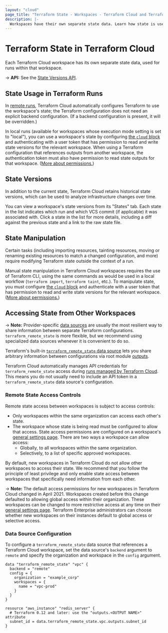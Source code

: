 ```yaml
---
layout: "cloud"
page_title: "Terraform State - Workspaces - Terraform Cloud and Terraform Enterprise"
description: |-
  Workspaces have their own separate state data. Learn how state is used and how to access state from other workspaces.
---
```


# Terraform State in Terraform Cloud

Each Terraform Cloud workspace has its own separate state data, used for runs within that workspace.

-> **API:** See the [State Versions API](../api/state-versions.html).

## State Usage in Terraform Runs

In [remote runs](../run/index.html), Terraform Cloud automatically configures Terraform to use the workspace's state; the Terraform configuration does not need an explicit backend configuration. (If a backend configuration is present, it will be overridden.)

In local runs (available for workspaces whose execution mode setting is set to "local"), you can use a workspace's state by configuring [the `cloud` block](/docs/cli/configuring-terraform-cloud/initialization.html) and authenticating with a user token that has permission to read and write state versions for the relevant workspace. When using a Terraform configuration that references outputs from another workspace, the authentication token must also have permission to read state outputs for that workspace. ([More about permissions.](/docs/cloud/users-teams-organizations/permissions.html))

[permissions-citation]: #intentionally-unused---keep-for-maintainers

## State Versions

In addition to the current state, Terraform Cloud retains historical state versions, which can be used to analyze infrastructure changes over time.

You can view a workspace's state versions from its "States" tab. Each state in the list indicates which run and which VCS commit (if applicable) it was associated with. Click a state in the list for more details, including a diff against the previous state and a link to the raw state file.

## State Manipulation

Certain tasks (including importing resources, tainting resources, moving or renaming existing resources to match a changed configuration, and more) require modifying Terraform state outside the context of a run.

Manual state manipulation in Terraform Cloud workspaces requires the use of Terraform CLI, using the same commands as would be used in a local workflow (`terraform import`, `terraform taint`, etc.). To manipulate state, you must configure [the `cloud` block](/docs/cli/configuring-terraform-cloud/initialization.html) and authenticate with a user token that has permission to read and write state versions for the relevant workspace. ([More about permissions.](/docs/cloud/users-teams-organizations/permissions.html))

[permissions-citation]: #intentionally-unused---keep-for-maintainers

## Accessing State from Other Workspaces

-> **Note:** Provider-specific [data sources](/docs/language/data-sources/index.html) are usually the most resilient way to share information between separate Terraform configurations. `terraform_remote_state` is more flexible, but we recommend using specialized data sources whenever it is convenient to do so.

Terraform's built-in [`terraform_remote_state` data source](/docs/language/state/remote-state-data.html) lets you share arbitrary information between configurations via root module [outputs](/docs/language/values/outputs.html).

Terraform Cloud automatically manages API credentials for `terraform_remote_state` access during [runs managed by Terraform Cloud](/docs/cloud/run/index.html#remote-operations). This means you do not usually need to include an API token in a `terraform_remote_state` data source's configuration.

### Remote State Access Controls

Remote state access between workspaces is subject to access controls:

- Only workspaces within the same organization can access each other's state.
- The workspace whose state is being read must be configured to allow that access. State access permissions are configured on a workspace's [general settings page](/docs/cloud/workspaces/settings.html). There are two ways a workspace can allow access:
    - Globally, to all workspaces within the same organization.
    - Selectively, to a list of specific approved workspaces.

By default, new workspaces in Terraform Cloud do not allow other workspaces to access their state. We recommend that you follow the principle of least privilege and only enable state access between workspaces that specifically need information from each other.

-> **Note:** The default access permissions for new workspaces in Terraform Cloud changed in April 2021. Workspaces created before this change defaulted to allowing global access within their organization. These workspaces can be changed to more restrictive access at any time on their [general settings page](/docs/cloud/workspaces/settings.html). Terraform Enterprise administrators can choose whether new workspaces on their instances default to global access or selective access.

### Data Source Configuration

To configure a `terraform_remote_state` data source that references a Terraform Cloud workspace, set the data source's `backend` argument to `remote` and specify the organization and workspace in the `config` argument.

``` hcl
data "terraform_remote_state" "vpc" {
  backend = "remote"
  config = {
    organization = "example_corp"
    workspaces = {
      name = "vpc-prod"
    }
  }
}

resource "aws_instance" "redis_server" {
  # Terraform 0.12 and later: use the "outputs.<OUTPUT NAME>" attribute
  subnet_id = data.terraform_remote_state.vpc.outputs.subnet_id
}
```
